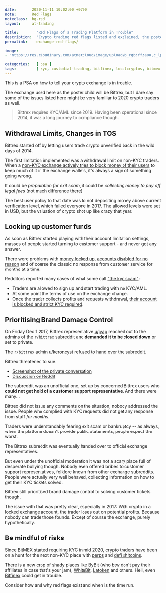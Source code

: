 ```yaml
---
date:       2020-11-11 10:02:00 +0700
note:       Red Flags
noteclass:  bg-red
layout:     at-trading

title:        "Red Flags of a Trading Platform in Trouble"
description:  "Crypto trading red flags listed and explained, the poster child for troubled crypto exchange being 2017 Bittrex."
permalink:    exchange-red-flags/

image:        
- "https://res.cloudinary.com/atnetcloud/image/upload/b_rgb:ff3a00,c_lpad,h_360,w_700/v1605078550/atnet/_glossary/Screenshot_2020-11-11_at_2.08.33_PM_gpw9pf.jpg"

categories:   [ psa ]
tags:         [ kyc, custodial-trading, bitfinex, localcryptos, bitmex ]
---
```


This is a PSA on how to tell your crypto exchange is in trouble.

The exchange used here as the poster child will be Bittrex, but I dare say some of the issues listed here might be very familiar to 2020 crypto traders as well.

> Bittrex requires KYC/AML since 2019. Having been operational since 2014, it was a long journey to compliance though.

## Withdrawal Limits, Changes in TOS

Bittrex started off by letting users trade crypto unverified back in the wild days of 2014.

The first limitation implemented was a withdrawal limit on non-KYC traders. When a [non-KYC exchange actively tries to block money of their users](/buy-crypto-no-kyc/) to keep much of it in the exchange wallets, it's always a sign of something going wrong.

It could be *preparation for exit scam*, it could be *collecting money to pay off legal fees* (not much difference there).

The best user policy to that date was to not depositing money above current verification level, which failed everyone in 2017. The allowed levels were set in USD, but the valuation of crypto shot up like crazy that year.

## Locking up customer funds

As soon as Bittrex started playing with their account limitation settings, masses of people started turning to customer support - and never got any answer.

There were problems with [money locked up](https://www.reddit.com/r/Bittrex/comments/7h8zcz/unable_to_withdraw_funds_because_of_account/), [accounts disabled for no reason](https://www.reddit.com/r/Bittrex/comments/7h03fx/theory_on_why_bittrex_is_disabling_so_many/) and of course the classic no response from customer service for months at a time.

Redditors reported many cases of what some call ["the kyc scam"](/glossary/#kyc):

* Traders are allowed to sign up and start trading with no KYC/AML.
* At some point the terms of use on the exchange change.
* Once the trader collects profits and requests withdrawal, [their account is blocked and strict KYC required](https://www.reddit.com/r/Bitcoin/comments/7gj1wi/bittrex_scam/).

## Prioritising Brand Damage Control

On Friday Dec 1 2017, Bittrex representative [u/jyap](https://reddit.com/u/jyap) reached out to the admins of the `r/bittrex` subreddit and **demanded it to be closed down** or set to private.

The `r/bittrex` admin [u/keroncyst](https://reddit.com/u/keroncyst) refused to hand over the subreddit.

Bittrex threatened to sue.

* [Screenshot of the private conversation](https://i.redd.it/zqhnheqmic101.png)
* [Discussion on Reddit](https://www.reddit.com/r/BitcoinMarkets/comments/7h0ih6/daily_discussion_saturday_december_02_2017/dqndup8/)

The subreddit was an unofficial one, set up by concerned Bittrex users who **could not get hold of a customer support representative**. And there were many...

Bittrex did not issue any comments on the situation, nobody addressed the issue. People who complied with KYC requests did not get any response from staff *for months*.

Traders were understandably fearing exit scam or bankruptcy -- as always, when the platform doesn't provide public statements, people expect the worst.

The Bittrex subreddit was eventually handed over to official exchange representatives.

But even under the unofficial moderation it was not a scary place full of desperate bullying though. Nobody even offered bribes to customer support representatives, folklore known from other exchange subreddits. People were actually very well behaved, collecting information on how to get their KYC tickets solved.

Bittrex still prioritised brand damage control to solving customer tickets though.

The issue with that was pretty clear, especially in 2017: With crypto in a locked exchange account, the trader loses out on potential profits. Because nobody can trade those founds. Except of course the exchange, purely hypothetically.

## Be mindful of risks

Since BitMEX started requiring KYC in mid 2020, crypto traders have been on a hunt for the next non-KYC place with [perps](/glossary/#perps) and [defi shitcoins](/glossary/#defi).

There is a new crop of shady places like ByBit (who btw don't pay their affiliates in case that's your jam), [WhiteBit](https://bit.ly/3kwUh2k), [Latoken](https://bit.ly/34jv7in) and others. Hell, even [Bitfinex](/coupon-bitfinex-5egv78ytlc/) could get in trouble.

Consider how and why red flags exist and when is the time run.
